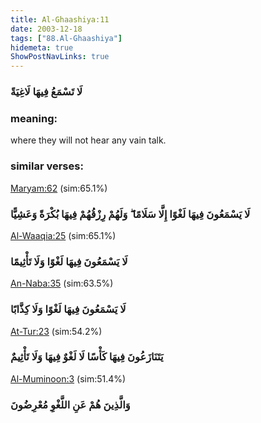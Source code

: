 ```yaml
---
title: Al-Ghaashiya:11
date: 2003-12-18
tags: ["88.Al-Ghaashiya"]
hidemeta: true 
ShowPostNavLinks: true 
---
```

### لَا تَسْمَعُ فِيهَا لَاغِيَةً
### meaning: 
where they will not hear any vain talk.
### similar verses: 

[Maryam:62](/19/62) (sim:65.1%)

### لَا يَسْمَعُونَ فِيهَا لَغْوًا إِلَّا سَلَامًا ۖ وَلَهُمْ رِزْقُهُمْ فِيهَا بُكْرَةً وَعَشِيًّا

[Al-Waaqia:25](/56/25) (sim:65.1%)

### لَا يَسْمَعُونَ فِيهَا لَغْوًا وَلَا تَأْثِيمًا

[An-Naba:35](/78/35) (sim:63.5%)

### لَا يَسْمَعُونَ فِيهَا لَغْوًا وَلَا كِذَّابًا

[At-Tur:23](/52/23) (sim:54.2%)

### يَتَنَازَعُونَ فِيهَا كَأْسًا لَا لَغْوٌ فِيهَا وَلَا تَأْثِيمٌ

[Al-Muminoon:3](/23/3) (sim:51.4%)

### وَالَّذِينَ هُمْ عَنِ اللَّغْوِ مُعْرِضُونَ
